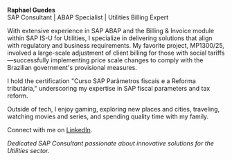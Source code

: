 **Raphael Guedes**  
SAP Consultant | ABAP Specialist | Utilities Billing Expert

With extensive experience in SAP ABAP and the Billing & Invoice module within SAP IS-U for Utilities, I specialize in delivering solutions that align with regulatory and business requirements. My favorite project, MP1300/25, involved a large-scale adjustment of client billing for those with social tariffs—successfully implementing price scale changes to comply with the Brazilian government's provisional measures.

I hold the certification "Curso SAP Parâmetros fiscais e a Reforma tributária," underscoring my expertise in SAP fiscal parameters and tax reform.

Outside of tech, I enjoy gaming, exploring new places and cities, traveling, watching movies and series, and spending quality time with my family.

Connect with me on [LinkedIn](https://www.linkedin.com/in/raphael-guedes-6a1365193/).

*Dedicated SAP Consultant passionate about innovative solutions for the Utilities sector.*
